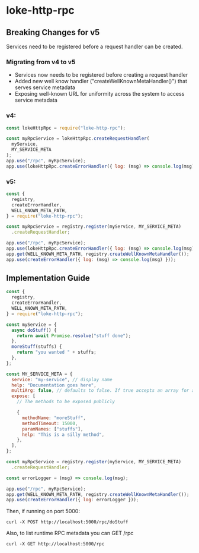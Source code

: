 # loke-http-rpc

## Breaking Changes for v5

Services need to be registered before a request handler can be created.

### Migrating from v4 to v5

- Services now needs to be registered before creating a request handler
- Added new well know handler ("createWellKnownMetaHandler()") that serves service metadata
- Exposing well-known URL for uniformity across the system to access service metadata

### v4:

```js
const lokeHttpRpc = require("loke-http-rpc");

const myRpcService = lokeHttpRpc.createRequestHandler(
  myService,
  MY_SERVICE_META
);
app.use("/rpc", myRpcService);
app.use(lokeHttpRpc.createErrorHandler({ log: (msg) => console.log(msg) }));
```

### v5:

```js
const {
  registry,
  createErrorHandler,
  WELL_KNOWN_META_PATH,
} = require("loke-http-rpc");

const myRpcService = registry.register(myService, MY_SERVICE_META)
  .createRequestHandler;

app.use("/rpc", myRpcService);
app.use(lokeHttpRpc.createErrorHandler({ log: (msg) => console.log(msg) }));
app.get(WELL_KNOWN_META_PATH, registry.createWellKnownMetaHandler());
app.use(createErrorHandler({ log: (msg) => console.log(msg) }));
```

## Implementation Guide

```js
const {
  registry,
  createErrorHandler,
  WELL_KNOWN_META_PATH,
} = require("loke-http-rpc");

const myService = {
  async doStuff() {
    return await Promise.resolve("stuff done");
  },
  moreStuff(stuffs) {
    return "you wanted " + stuffs;
  },
};

const MY_SERVICE_META = {
  service: "my-service", // display name
  help: "Documentation goes here",
  multiArg: false, // defaults to false. If true accepts an array for arguments, if false an array will be assumed to be the first (and only) argument.
  expose: [
    // The methods to be exposed publicly

    {
      methodName: "moreStuff",
      methodTimeout: 15000,
      paramNames: ["stuffs"],
      help: "This is a silly method",
    },
  ],
};

const myRpcService = registry.register(myService, MY_SERVICE_META)
  .createRequestHandler;

const errorLogger = (msg) => console.log(msg);

app.use("/rpc", myRpcService);
app.get(WELL_KNOWN_META_PATH, registry.createWellKnownMetaHandler());
app.use(createErrorHandler({ log: errorLogger }));
```

Then, if running on port 5000:

```
curl -X POST http://localhost:5000/rpc/doStuff
```

Also, to list runtime RPC metadata you can GET /rpc

```
curl -X GET http://localhost:5000/rpc
```
